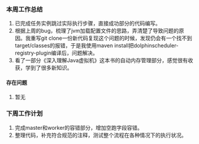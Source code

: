 ### 本周工作总结

1. 已完成任务实例跳过实际执行步骤，直接成功部分的代码编写。
2. 根据上周的bug，梳理了jvm加载配置文件的思路，弄清楚了导致问题的原因。我重写git clone一份新代码复现这个问题的时候，发现仍会有一个找不到target/classes的报错，于是我使用maven install把dolphinscheduler-registry-plugin编译后，问题解决。
3. 看了一部分《深入理解Java虚拟机》这本书的自动内存管理部分，感觉很有收获，学到了很多新知识。

#### 存在问题

1. 暂无

### 下周工作计划

1. 完成master和worker的容错部分，增加空跑字段容错。
2. 整理代码，补充符合规范的注释，测试整个流程在各种情况下的执行状况。